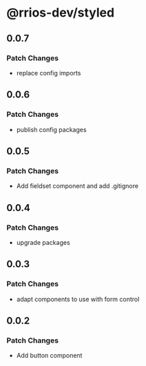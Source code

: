 # @rrios-dev/styled

## 0.0.7

### Patch Changes

- replace config imports

## 0.0.6

### Patch Changes

- publish config packages

## 0.0.5

### Patch Changes

- Add fieldset component and add .gitignore

## 0.0.4

### Patch Changes

- upgrade packages

## 0.0.3

### Patch Changes

- adapt components to use with form control

## 0.0.2

### Patch Changes

- Add button component
